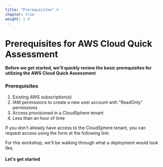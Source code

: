 ```yaml
---
title: "Prerequisites" # 
chapter: true
weight: 1 # 
---
```


# Prerequisites for AWS Cloud Quick Assessment

**Before we get started, we'll quickly review the basic prerequisites for utilizing the AWS Cloud Quick Assessment**

### Prerequisites

1. Existing AWS subscription(s)
2. IAM permissions to create a new user account with "ReadOnly" permissions
3. Access provisioned in a CloudSphere tenant
4. Less than an hour of time

If you don't already have access to the CloudSphere tenant, you can request access using the form at the following link:  

For this workshop, we'll be walking through what a deployment would look like, 

#### Let's get started


